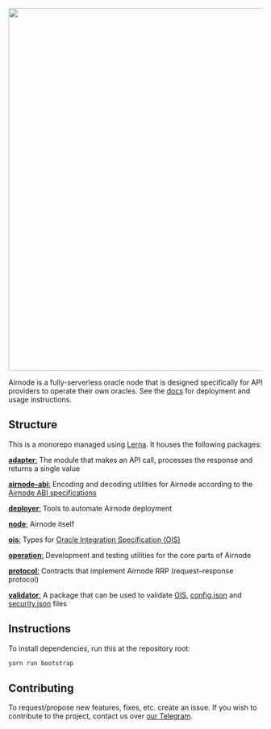 <p align="center">
  <img src="https://user-images.githubusercontent.com/19530665/93134568-9bc9f580-f6e1-11ea-9a21-d9f5bed74fc7.png" width="720" />
</p>

Airnode is a fully-serverless oracle node that is designed specifically for API providers to operate their own oracles.
See the [docs](https://github.com/api3dao/api3-docs) for deployment and usage instructions.

## Structure

This is a monorepo managed using [Lerna](https://github.com/lerna/lerna).
It houses the following packages:

[**adapter**:](https://github.com/api3dao/airnode/tree/master/packages/adapter) The module that makes an API call, processes the response and returns a single value

[**airnode-abi**:](https://github.com/api3dao/airnode/tree/master/packages/airnode-abi) Encoding and decoding utilities for Airnode according to the [Airnode ABI specifications](https://github.com/api3dao/api3-docs/blob/master/airnode/airnode-abi-specifications.md)

[**deployer**:](https://github.com/api3dao/airnode/tree/master/packages/deployer) Tools to automate Airnode deployment

[**node**:](https://github.com/api3dao/airnode/tree/master/packages/node) Airnode itself

[**ois**:](https://github.com/api3dao/airnode/tree/master/packages/ois) Types for [Oracle Integration Specification (OIS)](https://github.com/api3dao/api3-docs/blob/master/airnode/ois.md)

[**operation**:](https://github.com/api3dao/airnode/tree/master/packages/operation) Development and testing utilities for the core parts of Airnode

[**protocol**:](https://github.com/api3dao/airnode/tree/master/packages/protocol) Contracts that implement Airnode RRP (request–response protocol)

[**validator**:](https://github.com/api3dao/airnode/tree/master/packages/validator) A package that can be used to validate [OIS](https://github.com/api3dao/api3-docs/blob/master/airnode/ois.md), [config.json](https://github.com/api3dao/api3-docs/blob/master/airnode/config-json.md) and [security.json](https://github.com/api3dao/api3-docs/blob/master/airnode/security-json.md) files

## Instructions

To install dependencies, run this at the repository root:

```sh
yarn run bootstrap
```

## Contributing

To request/propose new features, fixes, etc. create an issue.
If you wish to contribute to the project, contact us over [our Telegram](https://t.me/API3DAO).
